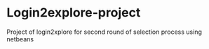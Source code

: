 # Login2explore-project
Project of login2xplore for second round of selection process using netbeans
